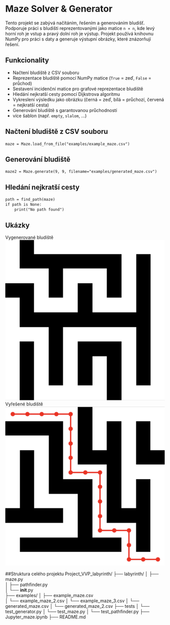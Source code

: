 # Maze Solver & Generator

Tento projekt se zabývá načítáním, řešením a generováním bludišť. Podporuje práci s bludišti reprezentovanými jako matice `n × n`, kde levý horní roh je vstup a pravý dolní roh je výstup. Projekt používá knihovnu NumPy pro práci s daty a generuje výstupní obrázky, které znázorňují řešení.

## Funkcionality

- Načtení bludiště z CSV souboru 
- Reprezentace bludiště pomocí NumPy matice (`True` = zeď, `False` = průchod)
- Sestavení incidenční matice pro grafové reprezentace bludiště
- Hledání nejkratší cesty pomocí Dijkstrova algoritmu
- Vykreslení výsledku jako obrázku (černá = zeď, bílá = průchozí, červená = nejkratší cesta)
- Generování bludiště s garantovanou průchodností
- více šablon (např. `empty`, `slalom`, ...)

## Načtení bludiště z CSV souboru 
``` 
maze = Maze.load_from_file("examples/example_maze.csv") 
```
## Generování bludiště
```
maze2 = Maze.generate(9, 9, filename="examples/generated_maze.csv")
```
## Hledání nejkratší cesty
```
path = find_path(maze)
if path is None:
    print("No path found")
```
## Ukázky
Vygenerované bludiště
![Vygenerované bludiště](Maze.generated.png)
Vyřešené bludiště
![Vyřešené bludiště](Maze.solved.png)

##Struktura celého projektu
Project_VVP_labyrinth/
├── labyrinth/
│   ├── maze.py            
│   ├── pathfinder.py      
│   └── __init__.py        
├── examples/
│   ├── example_maze.csv  
│   └── example_maze_2.csv 
│   └── example_maze_3.csv
│   └── generated_maze.csv
│   └── generated_maze_2.csv
├── tests
│   └── test_generator.py
│   └── test_maze.py
│   └── test_pathfinder.py
├── Jupyter_maze.ipynb
├── README.md            

